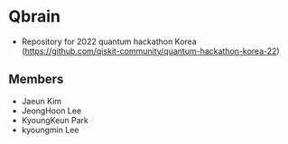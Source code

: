 # Qbrain
- Repository for 2022 quantum hackathon Korea (https://github.com/qiskit-community/quantum-hackathon-korea-22)
## Members
- Jaeun Kim
- JeongHoon Lee
- KyoungKeun Park
- kyoungmin Lee
